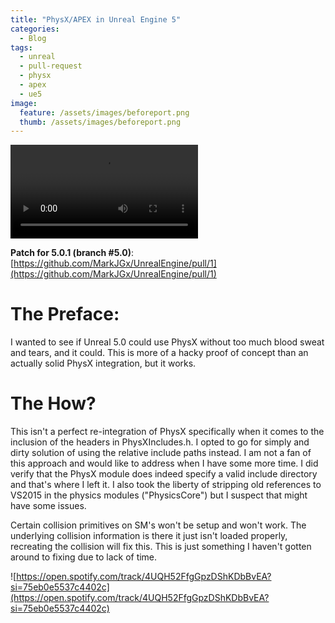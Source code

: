 ```yaml
---
title: "PhysX/APEX in Unreal Engine 5"
categories:
  - Blog
tags:
  - unreal
  - pull-request
  - physx
  - apex
  - ue5
image:
  feature: /assets/images/beforeport.png
  thumb: /assets/images/beforeport.png
---
```


![APEX which relies on PhysX working in Unreal Engine 5](/assets/videos/physxue5.mp4)

**Patch for 5.0.1 (branch #5.0)**: [https://github.com/MarkJGx/UnrealEngine/pull/1](https://github.com/MarkJGx/UnrealEngine/pull/1)

# The Preface:
I wanted to see if Unreal 5.0 could use PhysX without too much blood
sweat and tears, and it could. This is more of a hacky proof of concept than an
actually solid PhysX integration, but it works.

# The How?

This isn't a perfect re-integration of PhysX specifically when it comes
to the inclusion of the headers in PhysXIncludes.h. I opted to go for
simply and dirty solution of using the relative include paths instead.
I am not a fan of this approach and would like to address when I have
some more time. I did verify that the PhysX module does indeed
specify a valid include directory and that's where I left it.
I also took the liberty of stripping old references to VS2015 in the
physics modules ("PhysicsCore") but I suspect that might have some
issues.

Certain collision primitives on SM's won't be setup and won't work.
The underlying collision information is there it just isn't loaded
properly, recreating the collision will fix this.
This is just something I haven't gotten around to fixing due
to lack of time.

![https://open.spotify.com/track/4UQH52FfgGpzDShKDbBvEA?si=75eb0e5537c4402c](https://open.spotify.com/track/4UQH52FfgGpzDShKDbBvEA?si=75eb0e5537c4402c)
